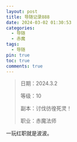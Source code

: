 ```yaml
---
layout: post
title: 导随记录888
date: 2024-03-02 01:30:53
categories:
  - 导随
  - 赤魔
tags:
  - 导随
pin: true
toc: true
comments: true
---
```

> 日期：2024.3.2
>
> 等级：10
>
> 副本：讨伐彷徨死灵！
>
> 职业：赤魔法师

一玩红职就是波波。